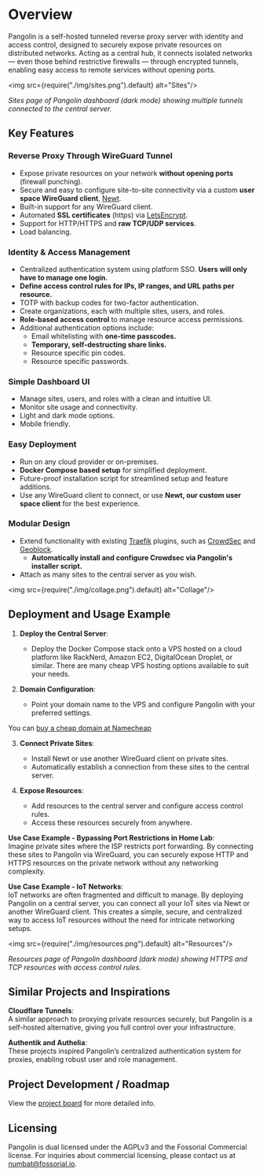 # Overview

Pangolin is a self-hosted tunneled reverse proxy server with identity and access control, designed to securely expose private resources on distributed networks. Acting as a central hub, it connects isolated networks — even those behind restrictive firewalls — through encrypted tunnels, enabling easy access to remote services without opening ports.

<img src={require("./img/sites.png").default} alt="Sites"/>

_Sites page of Pangolin dashboard (dark mode) showing multiple tunnels connected to the central server._

## Key Features

### Reverse Proxy Through WireGuard Tunnel

- Expose private resources on your network **without opening ports** (firewall punching).
- Secure and easy to configure site-to-site connectivity via a custom **user space WireGuard client**, [Newt](https://github.com/fosrl/newt).
- Built-in support for any WireGuard client.
- Automated **SSL certificates** (https) via [LetsEncrypt](https://letsencrypt.org/).
- Support for HTTP/HTTPS and **raw TCP/UDP services**.
- Load balancing.

### Identity & Access Management

- Centralized authentication system using platform SSO. **Users will only have to manage one login.**
- **Define access control rules for IPs, IP ranges, and URL paths per resource.**
- TOTP with backup codes for two-factor authentication.
- Create organizations, each with multiple sites, users, and roles.
- **Role-based access control** to manage resource access permissions.
- Additional authentication options include:
  - Email whitelisting with **one-time passcodes.**
  - **Temporary, self-destructing share links.**
  - Resource specific pin codes.
  - Resource specific passwords.

### Simple Dashboard UI

- Manage sites, users, and roles with a clean and intuitive UI.
- Monitor site usage and connectivity.
- Light and dark mode options.
- Mobile friendly.

### Easy Deployment

- Run on any cloud provider or on-premises.
- **Docker Compose based setup** for simplified deployment.
- Future-proof installation script for streamlined setup and feature additions.
- Use any WireGuard client to connect, or use **Newt, our custom user space client** for the best experience.

### Modular Design

- Extend functionality with existing [Traefik](https://github.com/traefik/traefik) plugins, such as [CrowdSec](https://plugins.traefik.io/plugins/6335346ca4caa9ddeffda116/crowdsec-bouncer-traefik-plugin) and [Geoblock](https://github.com/PascalMinder/geoblock).
  - **Automatically install and configure Crowdsec via Pangolin's installer script.**
- Attach as many sites to the central server as you wish.

<img src={require("./img/collage.png").default} alt="Collage"/>

## Deployment and Usage Example

1. **Deploy the Central Server**:

   - Deploy the Docker Compose stack onto a VPS hosted on a cloud platform like RackNerd, Amazon EC2, DigitalOcean Droplet, or similar. There are many cheap VPS hosting options available to suit your needs.

2. **Domain Configuration**:

   - Point your domain name to the VPS and configure Pangolin with your preferred settings.

You can [buy a cheap domain at Namecheap](https://namecheap.pxf.io/c/6099916/386170/5618)

3. **Connect Private Sites**:

   - Install Newt or use another WireGuard client on private sites.
   - Automatically establish a connection from these sites to the central server.

4. **Expose Resources**:

   - Add resources to the central server and configure access control rules.
   - Access these resources securely from anywhere.

**Use Case Example - Bypassing Port Restrictions in Home Lab**:  
 Imagine private sites where the ISP restricts port forwarding. By connecting these sites to Pangolin via WireGuard, you can securely expose HTTP and HTTPS resources on the private network without any networking complexity.

**Use Case Example - IoT Networks**:  
 IoT networks are often fragmented and difficult to manage. By deploying Pangolin on a central server, you can connect all your IoT sites via Newt or another WireGuard client. This creates a simple, secure, and centralized way to access IoT resources without the need for intricate networking setups.

<img src={require("./img/resources.png").default} alt="Resources"/>

_Resources page of Pangolin dashboard (dark mode) showing HTTPS and TCP resources with access control rules._

## Similar Projects and Inspirations

**Cloudflare Tunnels**:  
 A similar approach to proxying private resources securely, but Pangolin is a self-hosted alternative, giving you full control over your infrastructure.

**Authentik and Authelia**:  
 These projects inspired Pangolin’s centralized authentication system for proxies, enabling robust user and role management.

## Project Development / Roadmap

View the [project board](https://github.com/orgs/fosrl/projects/1) for more detailed info.

## Licensing

Pangolin is dual licensed under the AGPLv3 and the Fossorial Commercial license. For inquiries about commercial licensing, please contact us at [numbat@fossorial.io](mailto:numbat@fossorial.io).
